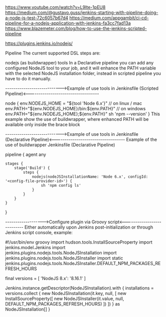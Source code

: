 https://www.youtube.com/watch?v=L9Ite-1pEU8
https://medium.com/@gustavo.guss/jenkins-starting-with-pipeline-doing-a-node-js-test-72c6057b67d4
https://medium.com/appgambit/ci-cd-pipeline-for-a-nodejs-application-with-jenkins-fa3cc7fad13a
https://www.blazemeter.com/blog/how-to-use-the-jenkins-scripted-pipeline

https://plugins.jenkins.io/nodejs/

Pipeline
The current supported DSL steps are:

nodejs (as buildwrapper)
tools
In a Declarative pipeline you can add any configured NodeJS tool to your job, and it will enhance
the PATH variable with the selected NodeJS installation folder, instead in scripted pipeline you have to do it manually.

---------------------------->Example of use tools in Jenkinsfile (Scripted Pipeline)<-----------------------------------

node {
    env.NODEJS_HOME = "${tool 'Node 6.x'}"
    // on linux / mac
    env.PATH="${env.NODEJS_HOME}/bin:${env.PATH}"
    // on windows
    env.PATH="${env.NODEJS_HOME};${env.PATH}"
    sh 'npm --version'
}
This example show the use of buildwrapper, where enhanced PATH will be available only inside the brace block


---------------------------->Example of use tools in Jenkinsfile (Declarative Pipeline)<-----------------------------------
Example of the use of buildwrapper Jenkinsfile (Declarative Pipeline)

pipeline {
    agent any

    stages {
        stage('Build') {
            steps {
                nodejs(nodeJSInstallationName: 'Node 6.x', configId: '<config-file-provider-id>') {
                    sh 'npm config ls'
                }
            }
        }
    }
}



------------------->Configure plugin via Groovy script<---------------------------
Either automatically upon Jenkins post-initialization or through Jenkins script console, example:

#!/usr/bin/env groovy
import hudson.tools.InstallSourceProperty
import jenkins.model.Jenkins
import jenkins.plugins.nodejs.tools.NodeJSInstallation
import jenkins.plugins.nodejs.tools.NodeJSInstaller
import static jenkins.plugins.nodejs.tools.NodeJSInstaller.DEFAULT_NPM_PACKAGES_REFRESH_HOURS

final versions = [
        'NodeJS 8.x': '8.16.1'
]

Jenkins.instance.getDescriptor(NodeJSInstallation).with {
    installations = versions.collect {
        new NodeJSInstallation(it.key, null, [
                new InstallSourceProperty([
                        new NodeJSInstaller(it.value, null, DEFAULT_NPM_PACKAGES_REFRESH_HOURS)
                ])
        ])
    }  as NodeJSInstallation[]
}
